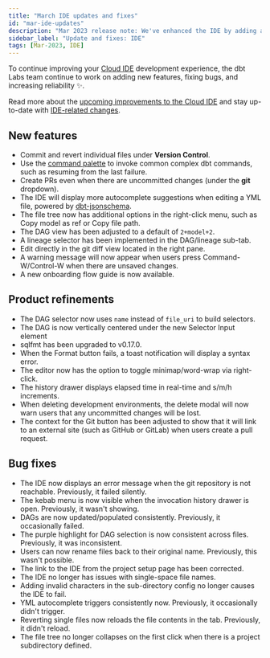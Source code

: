 ```yaml
---
title: "March IDE updates and fixes"
id: "mar-ide-updates"
description: "Mar 2023 release note: We've enhanced the IDE by adding add common dbt commands to the command palette, creating PRs even if you have uncommitted changes, autocompleting suggestions when editing a yml file, editing directly in the git diff view, improved the DAG selector, upgraded sqlfmt, improved syntax error messaging, and more."
sidebar_label: "Update and fixes: IDE"
tags: [Mar-2023, IDE]
---
```


To continue improving your [Cloud IDE](/docs/cloud/dbt-cloud-ide/develop-in-the-cloud) development experience, the dbt Labs team continue to work on adding new features, fixing bugs, and increasing reliability ✨.

Read more about the [upcoming improvements to the Cloud IDE](https://www.getdbt.com/blog/improvements-to-the-dbt-cloud-ide/) and stay up-to-date with [IDE-related changes](https://docs.getdbt.com/tags/ide).


## New features 

- Commit and revert individual files under **Version Control**.
- Use the [command palette](/docs/cloud/dbt-cloud-ide/develop-in-the-cloud#cloud-ide-features) to invoke common complex dbt commands, such as resuming from the last failure.
- Create PRs even when there are uncommitted changes (under the **git** dropdown).
- The IDE will display more autocomplete suggestions when editing a YML file, powered by [dbt-jsonschema](https://github.com/dbt-labs/dbt-jsonschema).
- The file tree now has additional options in the right-click menu, such as Copy model as ref or Copy file path.
- The DAG view has been adjusted to a default of `2+model+2`.
- A lineage selector has been implemented in the DAG/lineage sub-tab.
- Edit directly in the git diff view located in the right pane.
- A warning message will now appear when users press Command-W/Control-W when there are unsaved changes.
- A new onboarding flow guide is now available.

## Product refinements 

- The DAG selector now uses `name` instead of `file_uri` to build selectors.
- The DAG is now vertically centered under the new Selector Input element 
- sqlfmt has been upgraded to v0.17.0.
- When the Format button fails, a toast notification will display a syntax error.
- The editor now has the option to toggle minimap/word-wrap via right-click.
- The history drawer displays elapsed time in real-time and s/m/h increments.
- When deleting development environments, the delete modal will now warn users that any uncommitted changes will be lost.
- The context for the Git button has been adjusted to show that it will link to an external site (such as GitHub or GitLab) when users create a pull request.

## Bug fixes

- The IDE now displays an error message when the git repository is not reachable. Previously, it failed silently.
- The kebab menu is now visible when the invocation history drawer is open. Previously, it wasn't showing.
- DAGs are now updated/populated consistently. Previously, it occasionally failed.
- The purple highlight for DAG selection is now consistent across files. Previously, it was inconsistent.
- Users can now rename files back to their original name. Previously, this wasn't possible.
- The link to the IDE from the project setup page has been corrected.
- The IDE no longer has issues with single-space file names.
- Adding invalid characters in the sub-directory config no longer causes the IDE to fail.
- YML autocomplete triggers consistently now. Previously, it occasionally didn't trigger.
- Reverting single files now reloads the file contents in the tab. Previously, it didn't reload.
- The file tree no longer collapses on the first click when there is a project subdirectory defined.
